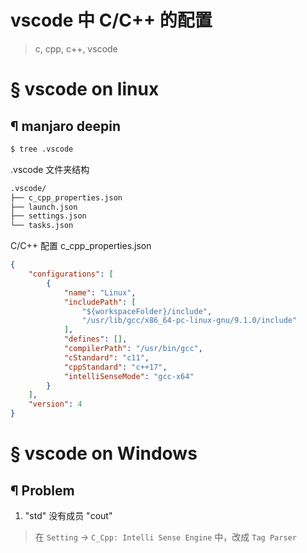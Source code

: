 # vscode 中 C/C++ 的配置

> c, cpp, c++, vscode

# &sect; vscode on linux

## &para; manjaro deepin

```bash
$ tree .vscode
```

.vscode 文件夹结构

```bash
.vscode/
├── c_cpp_properties.json
├── launch.json
├── settings.json
└── tasks.json
```

C/C++ 配置 c_cpp_properties.json

```json
{
    "configurations": [
        {
            "name": "Linux",
            "includePath": [
                "${workspaceFolder}/include",
                "/usr/lib/gcc/x86_64-pc-linux-gnu/9.1.0/include"
            ],
            "defines": [],
            "compilerPath": "/usr/bin/gcc",
            "cStandard": "c11",
            "cppStandard": "c++17",
            "intelliSenseMode": "gcc-x64"
        }
    ],
    "version": 4
}
```

# &sect; vscode on Windows

## &para; Problem

1. "std" 没有成员 "cout"

> 在 `Setting` -> `C_Cpp: Intelli Sense Engine` 中，改成 `Tag Parser`